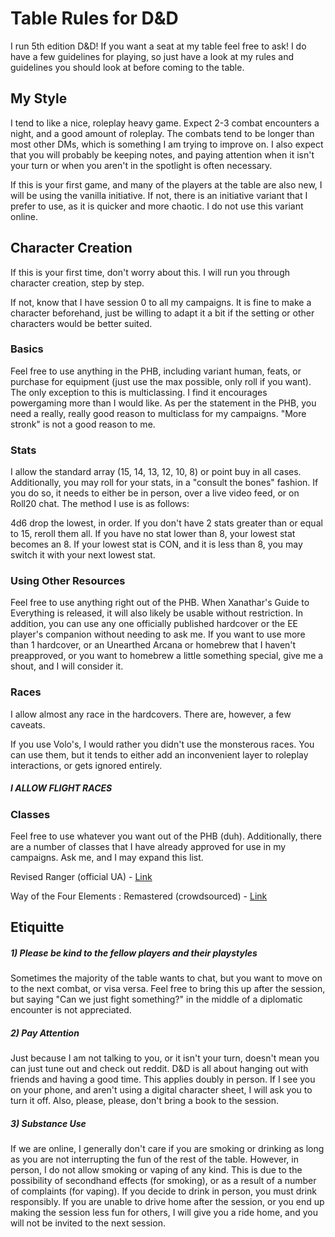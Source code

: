 # Table Rules for D&D

I run 5th edition D&D! If you want a seat at my table feel free to ask! I do have a few guidelines for playing, so just have a look at my rules and guidelines you should look at before coming to the table.

## My Style

I tend to like a nice, roleplay heavy game. Expect 2-3 combat encounters a night, and a good amount of roleplay. The combats tend to be longer than most other DMs, which is something I am trying to improve on. I also expect that you will probably be keeping notes, and paying attention when it isn't your turn or when you aren't in the spotlight is often necessary.

If this is your first game, and many of the players at the table are also new, I will be using the vanilla initiative. If not, there is an initiative variant that I prefer to use, as it is quicker and more chaotic. I do not use this variant online.

## Character Creation
If this is your first time, don't worry about this. I will run you through character creation, step by step.

If not, know that I have session 0 to all my campaigns. It is fine to make a character beforehand, just be willing to adapt it a bit if the setting or other characters would be better suited.

### Basics
Feel free to use anything in the PHB, including variant human, feats, or purchase for equipment (just use the max possible, only roll if you want). The only exception to this is multiclassing. I find it encourages powergaming more than I would like. As per the statement in the PHB, you need a really, really good reason to multiclass for my campaigns. "More stronk" is not a good reason to me.

### Stats
I allow the standard array (15, 14, 13, 12, 10, 8) or point buy in all cases. Additionally, you may roll for your stats, in a "consult the bones" fashion. If you do so, it needs to either be in person, over a live video feed, or on Roll20 chat. The method I use is as follows:

4d6 drop the lowest, in order. If you don't have 2 stats greater than or equal to 15, reroll them all. If you have no stat lower than 8, your lowest stat becomes an 8. If your lowest stat is CON, and it is less than 8, you may switch it with your next lowest stat.

### Using Other Resources
Feel free to use anything right out of the PHB. When Xanathar's Guide to Everything is released, it will also likely be usable without restriction. In addition, you can use any one officially published hardcover or the EE player's companion without needing to ask me. If you want to use more than 1 hardcover, or an Unearthed Arcana or homebrew that I haven't preapproved, or you want to homebrew a little something special, give me a shout, and I will consider it.

### Races
I allow almost any race in the hardcovers. There are, however, a few caveats.

If you use Volo's, I would rather you didn't use the monsterous races. You can use them, but it tends to either add an inconvenient layer to roleplay interactions, or gets ignored entirely.

##### I ALLOW FLIGHT RACES


### Classes
Feel free to use whatever you want out of the PHB (duh). Additionally, there are a number of classes that I have already approved for use in my campaigns. Ask me, and I may expand this list.

Revised Ranger (official UA) - [Link](https://media.wizards.com/2016/dnd/downloads/UA_RevisedRanger.pdf)

Way of the Four Elements : Remastered (crowdsourced) - [Link](pdf/wayof4elements_remastered.pdf)



## Etiquitte
##### 1) Please be kind to the fellow players and their playstyles
Sometimes the majority of the table wants to chat, but you want to move on to the next combat, or visa versa. Feel free to bring this up after the session, but saying "Can we just fight something?" in the middle of a diplomatic encounter is not appreciated.

##### 2) Pay Attention
Just because I am not talking to you, or it isn't your turn, doesn't mean you can just tune out and check out reddit. D&D is all about hanging out with friends and having a good time. This applies doubly in person. If I see you on your phone, and aren't using a digital character sheet, I will ask you to turn it off. Also, please, please, don't bring a book to the session.

##### 3) Substance Use
If we are online, I generally don't care if you are smoking or drinking as long as you are not interrupting the fun of the rest of the table. However, in person, I do not allow smoking or vaping of any kind. This is due to the possibility of secondhand effects (for smoking), or as a result of a number of complaints (for vaping). If you decide to drink in person, you must drink responsibly. If you are unable to drive home after the session, or you end up making the session less fun for others, I will give you a ride home, and you will not be invited to the next session.